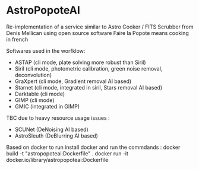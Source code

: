 # AstroPopoteAI

Re-implementation of a service similar to Astro Cooker / FITS Scrubber from Denis Mellican using open source software
Faire la Popote means cooking in french

Softwares used in the worfklow:

- ASTAP (cli mode, plate solving more robust than Siril)
- Siril (cli mode, photometric calibration, green noise removal, deconvolution)
- GraXpert (cli mode, Gradient removal AI based)
- Starnet (cli mode, integrated in siril, Stars removal AI based)
- Darktable (cli mode)
- GIMP (cli mode)
- GMIC (integrated in GIMP)

TBC due to heavy resource usage issues :

- SCUNet (DeNoising AI based)
- AstroSleuth (DeBlurring AI based)

Based on docker
to run install docker and run the commdands :
docker build -t "astropopoteai:Dockerfile" .
docker run -it docker.io/library/astropopoteai:Dockerfile
